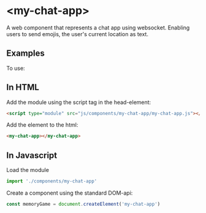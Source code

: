 # &lt;my-chat-app&gt;
A web component that represents a chat app using websocket. Enabling users to send emojis, the user's current location as text.

## Examples

To use:

## In HTML
Add the module using the script tag in the head-element:
```HTML
<script type="module" src="js/components/my-chat-app/my-chat-app.js"></script>
```

Add the element to the html:
```HTML
<my-chat-app></my-chat-app>
```

## In Javascript
Load the module
```Javascript
import './components/my-chat-app'
```
Create a component using the standard DOM-api:
```Javascript
const memoryGame = document.createElement('my-chat-app')

